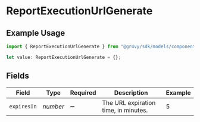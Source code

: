 # ReportExecutionUrlGenerate

## Example Usage

```typescript
import { ReportExecutionUrlGenerate } from "@gr4vy/sdk/models/components";

let value: ReportExecutionUrlGenerate = {};
```

## Fields

| Field                                | Type                                 | Required                             | Description                          | Example                              |
| ------------------------------------ | ------------------------------------ | ------------------------------------ | ------------------------------------ | ------------------------------------ |
| `expiresIn`                          | *number*                             | :heavy_minus_sign:                   | The URL expiration time, in minutes. | 5                                    |